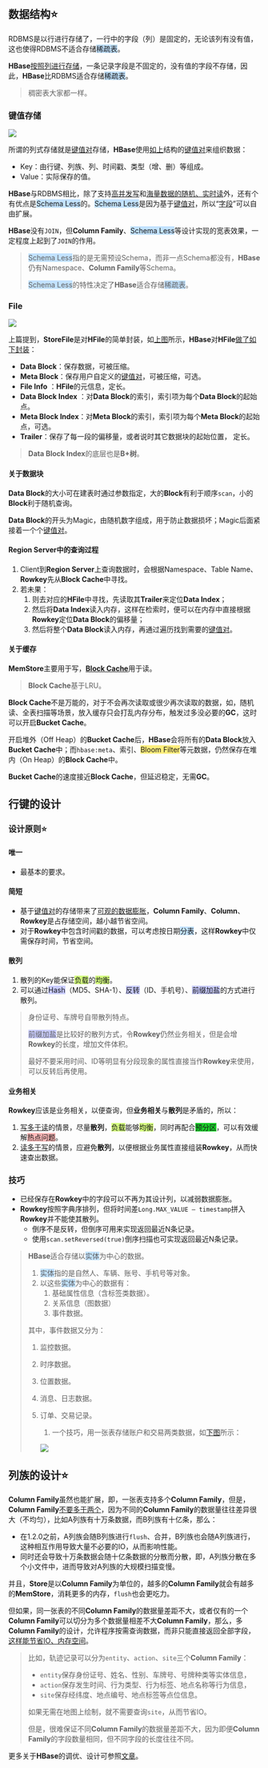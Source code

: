 
## 数据结构⭐

RDBMS是以行进行存储了，一行中的字段（列）是固定的，无论该列有没有值，这也使得RDBMS不适合存储<span style=background:#c2e2ff>稀疏表</span>。

**HBase**[按照列进行存储](https://zhuanlan.zhihu.com/p/145551967)，一条记录字段是不固定的，没有值的字段不存储，因此，**HBase**比RDBMS适合存储<span style=background:#c2e2ff>稀疏表</span>。

> 稠密表大家都一样。

### 键值存储

![](../images/9/hbase_key_value.svg)

所谓的列式存储就是<u>键值对</u>存储，**HBase**使用[如上](https://blog.csdn.net/bitcarmanlee/article/details/78979836)结构的<u>键值对</u>来组织数据：

- Key：由行键、列族、列、时间戳、类型（增、删）等组成。
- Value：实际保存的值。

**HBase**与RDBMS相比，除了支持<u>高并发写</u>和<u>海量数据的随机、实时读</u>外，还有个有优点是<span style=background:#c2e2ff>Schema Less</span>的。<span style=background:#c2e2ff>Schema Less</span>是因为基于<u>键值对</u>，所以“<u>字段</u>”可以自由扩展。

**HBase**没有`JOIN`，但**Column Family**、<span style=background:#c2e2ff>Schema Less</span>等设计实现的宽表效果，一定程度上起到了`JOIN`的作用。

> <span style=background:#c2e2ff>Schema Less</span>指的是无需预设Schema，而非一点Schema都没有，**HBase**仍有Namespace、**Column Family**等Schema。
>
> <span style=background:#c2e2ff>Schema Less</span>的特性决定了**HBase**适合存储<span style=background:#c2e2ff>稀疏表</span>。

### File

![](../images/9/hbase_store_file.jpg)

上篇提到，**StoreFile**是对**HFile**的简单封装，如[上图](https://www.iteye.com/blog/asyty-1250301)所示，**HBase**对**HFile**[做了如下封装](https://blog.csdn.net/u011490320/article/details/50814967#3.4/8)：

- **Data Block**：保存数据，可被压缩。
- **Meta Block**：保存用户自定义的<u>键值对</u>，可被压缩，可选。
- **File Info** ：**HFile**的元信息，定长。
- **Data Block Index** ：对**Data Block**的索引，索引项为每个**Data Block**的起始点。
- **Meta Block Index**：对**Meta Block**的索引，索引项为每个**Meta Block**的起始点，可选。
- **Trailer**：保存了每一段的偏移量，或者说时其它数据块的起始位置， 定长。

> **Data Block Index**的底层也是**B+树**。

#### 关于数据块

**Data Block**的大小可在建表时通过参数指定，大的**Block**有利于顺序`scan`，小的**Block**利于随机查询。

**Data Block**的开头为Magic，由随机数字组成，用于防止数据损坏；Magic后面紧接着一个个<u>键值对</u>。

#### Region Server中的查询过程

1. Client到**Region Server**上查询数据时，会根据Namespace、Table Name、**Rowkey**先从**Block Cache**中寻找。
2. 若未果：
   1. 则去对应的**HFile**中寻找，先读取其**Trailer**来定位**Data Index**；
   2. 然后将**Data Index**读入内存，这样在检索时，便可以在内存中直接根据**Rowkey**定位**Data Block**的偏移量；
   3. 然后将整个**Data Block**读入内存，再通过遍历找到需要的<u>键值对</u>。

#### 关于缓存

**MemStore**主要用于写，[**Block Cache**](https://www.cnblogs.com/zackstang/p/10061379.html)用于读。

> **Block Cache**基于LRU。

**Block Cache**不是万能的，对于不会再次读取或很少再次读取的数据，如，随机读、全表扫描等场景，放入缓存只会打乱内存分布，触发过多没必要的**GC**，这时可以开启**Bucket Cache**。

开启堆外（Off Heap）的**Bucket Cache**后，**HBase**会将所有的**Data Block**放入**Bucket Cache**中；而`hbase:meta`、索引、<span style=background:#ffee7c>Bloom Filter</span>等元数据，仍然保存在堆内（On Heap）的**Block Cache**中。

**Bucket Cache**的速度接近**Block Cache**，但延迟稳定，无需**GC**。



## 行键的设计

### 设计原则⭐

#### 唯一

- 最基本的要求。

#### 简短

- 基于<u>键值对</u>的存储带来了[可观的数据膨胀](http://www.nosqlnotes.com/technotes/hbase/hbase-overview-writeflow/#10.5/25.1)，**Column Family**、**Column**、**Rowkey**是占存储空间，越小越节省空间。
- 对于**Rowkey**中包含时间戳的数据，可以考虑按日期<span style=background:#c2e2ff>分表</span>，这样**Rowkey**中仅需保存时间，节省空间。

#### 散列

1. 散列的Key能保证<span style=background:#d4fe7f>负载</span>的<span style=background:#d4fe7f>均衡</span>。
2. 可以通过<span style=background:#c9ccff>Hash</span>（MD5、SHA-1）、<span style=background:#c9ccff>反转</span>（ID、手机号）、<span style=background:#c9ccff>前缀加盐</span>的方式进行散列。

> 身份证号、车牌号自带散列特点。
>
> <span style=background:#c9ccff>前缀加盐</span>是比较好的散列方式，令**Rowkey**仍然业务相关，但是会增**Rowkey**的长度，增加文件体积。
>
> 最好不要采用时间、ID等明显有分段现象的属性直接当作**Rowkey**来使用，可以反转后再使用。

#### 业务相关

**Rowkey**应该是业务相关，以便查询，但**业务相关**与**散列**是矛盾的，所以：

1. <u>写多于读</u>的情景，尽量**散列**，<span style=background:#d4fe7f>负载</span>能够<span style=background:#d4fe7f>均衡</span>，同时再配合<span style=background:#19d02a>预分区</span>，可以有效缓解<span style=background:#ffb8b8>热点问题</span>。
2. <u>读多于写</u>的情景，应避免**散列**，以便根据业务属性直接组装**Rowkey**，从而快速查出数据。

### 技巧

- 已经保存在**Rowkey**中的字段可以不再为其设计列，以减弱数据膨胀。
- **Rowkey**按照字典序排列，但将时间差`Long.MAX_VALUE – timestamp`拼入**Rowkey**并不能使其散列。
  - 倒序不是反转，但倒序可用来实现返回最近N条记录。
  - 使用`scan.setReversed(true)`倒序扫描也可实现返回最近N条记录。

> **HBase**适合存储以<span style=background:#c2e2ff>实体</span>为中心的数据。
>
> 1. <span style=background:#c2e2ff>实体</span>指的是自然人、车辆、账号、手机号等对象。
> 2. 以这些<span style=background:#c2e2ff>实体</span>为中心的数据有：
>    1. 基础属性信息（含标签类数据）。
>    2. 关系信息（图数据）
>    3. 事件数据。
>
> 其中，事件数据又分为：
>
> 1. 监控数据。
>
> 2. 时序数据。
>
> 3. 位置数据。
>
> 4. 消息、日志数据。
>
> 5. 订单、交易记录。
>
>    1. 一个技巧，用一张表存储账户和交易两类数据，如[下图](http://www.nosqlnotes.com/technotes/hbase/hbase-rowkey/#27.5/41)所示：
>    
>    ![](../images/9/hbase_1_table_save_2_kind_information.png)



## 列族的设计⭐

**Column Family**虽然也能扩展，即，一张表支持多个**Column Family**，但是，**Column Family**[不要多于两个](https://blog.csdn.net/diaoxie5099/article/details/101350743)，因为不同的**Column Family**的数据量往往差异很大（不均匀），比如A列族有十万条数据，而B列族有十亿条，那么：

- 在1.2.0之前，A列族会随B列族进行`flush`、合并，B列族也会随A列族进行，这种相互作用导致大量不必要的IO，从而影响性能。
- 同时还会导致十万条数据会随十亿条数据的分散而分散，即，A列族分散在多个小文件中，进而导致对A列族的大规模扫描变慢。

并且，**Store**是以**Column Family**为单位的，越多的**Column Family**就会有越多的**MemStore**，消耗更多的内存，`flush`也会更吃力。

但如果，同一张表的不同**Column Family**的数据量差距不大，或者仅有的一个**Column Family**可以切分为多个数据量相差不大**Column Family**，那么，多**Column Family**的设计，允许程序按需查询数据，而非只能直接返回全部字段，[这样能节省IO、内存空间](https://www.cnblogs.com/duanxz/p/4660784.html#8/12)。

> 比如，轨迹记录可以分为`entity`、`action`、`site`三个**Column Family**：
>
> - `entity`保存身份证号、姓名、性别、车牌号、号牌种类等实体信息，
> - `action`保存发生时间、行为类型、行为标签、地点名称等行为信息，
> - `site`保存经纬度、地点编号、地点标签等点位信息。
>
> 如果无需在地图上绘制，就不需要查询`site`，从而节省IO。
>
> 但是，很难保证不同**Column Family**的数据量差距不大，因为即便**Column Family**的字段数量相同，但不同字段的长度往往不同。

更多关于**HBase**的调优、设计可参照[文章](https://www.cnblogs.com/duanxz/p/3154345.html)。

